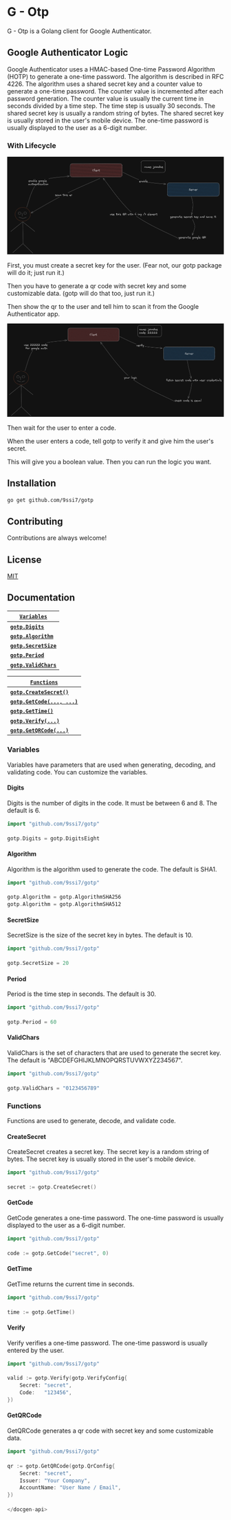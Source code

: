 # G - Otp

G - Otp is a Golang client for Google Authenticator.

## Google Authenticator Logic

Google Authenticator uses a HMAC-based One-time Password Algorithm (HOTP) to generate a one-time password. The algorithm is described in RFC 4226. The algorithm uses a shared secret key and a counter value to generate a one-time password. The counter value is incremented after each password generation. The counter value is usually the current time in seconds divided by a time step. The time step is usually 30 seconds. The shared secret key is usually a random string of bytes. The shared secret key is usually stored in the user's mobile device. The one-time password is usually displayed to the user as a 6-digit number.

### With Lifecycle

![Lifecycle 1 / 2](./__docs__/scan.png)

First, you must create a secret key for the user. (Fear not, our gotp package will do it; just run it.)

Then you have to generate a qr code with secret key and some customizable data. (gotp will do that too, just run it.)

Then show the qr to the user and tell him to scan it from the Google Authenticator app.

![Lifecycle 1 / 2](./__docs__/use.png)

Then wait for the user to enter a code.

When the user enters a code, tell gotp to verify it and give him the user's secret.

This will give you a boolean value. Then you can run the logic you want.

## Installation

```bash
go get github.com/9ssi7/gotp
```

## Contributing

Contributions are always welcome!

## License

[MIT](https://choosealicense.com/licenses/mit/)

## Documentation

<docgen-index>

| **[`Variables`](#variables)**        |
|--------------------------------------|
| **[`gotp.Digits`](#digits)**         |
| **[`gotp.Algorithm`](#algorithm)**   |
| **[`gotp.SecretSize`](#secretsize)** |
| **[`gotp.Period`](#period)**         |
| **[`gotp.ValidChars`](#validchars)** |

| **[`Functions`](#functions)**              |
|--------------------------------------------|
| **[`gotp.CreateSecret()`](#createsecret)** |
| **[`gotp.GetCode(..., ...)`](#getcode)**   |
| **[`gotp.GetTime()`](#gettime)**           |
| **[`gotp.Verify(...)`](#verify)**          |
| **[`gotp.GetQRCode(...)`](#getqrcode)**    |

</docgen-index>

<docgen-api>

### Variables

Variables have parameters that are used when generating, decoding, and validating code. You can customize the variables.

#### Digits

Digits is the number of digits in the code. It must be between 6 and 8. The default is 6.

```go
import "github.com/9ssi7/gotp"

gotp.Digits = gotp.DigitsEight
```

#### Algorithm

Algorithm is the algorithm used to generate the code. The default is SHA1.

```go
import "github.com/9ssi7/gotp"

gotp.Algorithm = gotp.AlgorithmSHA256
gotp.Algorithm = gotp.AlgorithmSHA512
```

#### SecretSize

SecretSize is the size of the secret key in bytes. The default is 10.

```go
import "github.com/9ssi7/gotp"

gotp.SecretSize = 20
```

#### Period

Period is the time step in seconds. The default is 30.

```go
import "github.com/9ssi7/gotp"

gotp.Period = 60
```

#### ValidChars

ValidChars is the set of characters that are used to generate the secret key. The default is "ABCDEFGHIJKLMNOPQRSTUVWXYZ234567".

```go
import "github.com/9ssi7/gotp"

gotp.ValidChars = "0123456789"
```

### Functions

Functions are used to generate, decode, and validate code.

#### CreateSecret

CreateSecret creates a secret key. The secret key is a random string of bytes. The secret key is usually stored in the user's mobile device.

```go
import "github.com/9ssi7/gotp"

secret := gotp.CreateSecret()
```

#### GetCode

GetCode generates a one-time password. The one-time password is usually displayed to the user as a 6-digit number.

```go
import "github.com/9ssi7/gotp"

code := gotp.GetCode("secret", 0)
```

#### GetTime

GetTime returns the current time in seconds.

```go
import "github.com/9ssi7/gotp"

time := gotp.GetTime()
```

#### Verify

Verify verifies a one-time password. The one-time password is usually entered by the user.

```go
import "github.com/9ssi7/gotp"

valid := gotp.Verify(gotp.VerifyConfig{
    Secret: "secret",
    Code:   "123456",
})
```

#### GetQRCode

GetQRCode generates a qr code with secret key and some customizable data.

```go
import "github.com/9ssi7/gotp"

qr := gotp.GetQRCode(gotp.QrConfig{
    Secret: "secret",
    Issuer: "Your Company",
    AccountName: "User Name / Email",
}) 

</docgen-api>
